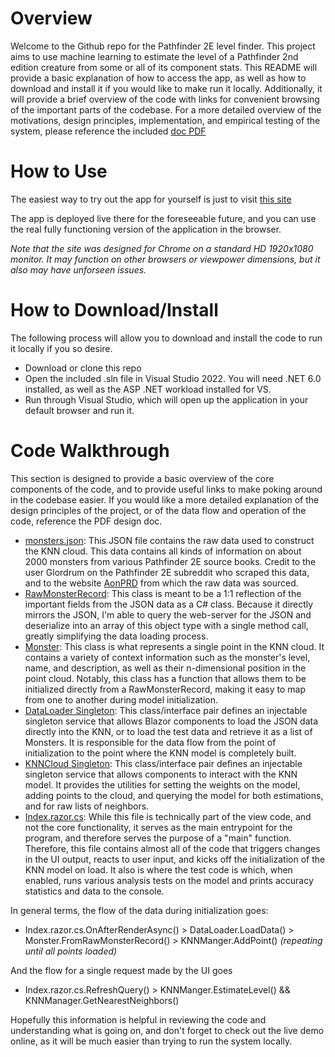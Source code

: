 # Overview

Welcome to the Github repo for the Pathfinder 2E level finder.
This project aims to use machine learning to estimate the level of a Pathfinder 2nd edition creature from some or all of its component stats.
This README will provide a basic explanation of how to access the app, as well as how to download and install it if you would like to make run it locally.
Additionally, it will provide a brief overview of the code with links for convenient browsing of the important parts of the codebase.
For a more detailed overview of the motivations, design principles, implementation, and empirical testing of the system, please reference the included [doc PDF](/P2ELevelFinderDoc.pdf)

# How to Use

The easiest way to try out the app for yourself is just to visit [this site](https://whatsmylevelp2e.netlify.app)

The app is deployed live there for the foreseeable future, and you can use the real fully functioning version of the application in the browser.

_Note that the site was designed for Chrome on a standard HD 1920x1080 monitor. It may function on other browsers or viewpower dimensions, but it also may have unforseen issues._

# How to Download/Install

The following process will allow you to download and install the code to run it locally if you so desire.

- Download or clone this repo
- Open the included .sln file in Visual Studio 2022. You will need .NET 6.0 installed, as well as the ASP .NET workload installed for VS.
- Run through Visual Studio, which will open up the application in your default browser and run it.

# Code Walkthrough

This section is designed to provide a basic overview of the core components of the code, and to provide useful links to make poking around in the codebase easier. If you would like a more detailed explanation of the design principles of the project, or of the data flow and operation of the code, reference the PDF design doc.

- [monsters.json](/HomebrewHelper/wwwroot/data/monsters.json): This JSON file contains the raw data used to construct the KNN cloud. This data contains all kinds of information on about 2000 monsters from various Pathfinder 2E source books. Credit to the user Glordrum on the Pathfinder 2E subreddit who scraped this data, and to the website [AonPRD](https://www.aonprd.com) from which the raw data was sourced.
- [RawMonsterRecord](/HomebrewHelper/Source/RawMonsterRecord.cs): This class is meant to be a 1:1 reflection of the important fields from the JSON data as a C# class. Because it directly mirrors the JSON, I'm able to query the web-server for the JSON and deserialize into an array of this object type with a single method call, greatly simplifying the data loading process.
- [Monster](/HomebrewHelper/Source/Monster.cs): This class is what represents a single point in the KNN cloud. It contains a variety of context information such as the monster's level, name, and description, as well as their n-dimensional position in the point cloud. Notably, this class has a function that allows them to be initialized directly from a RawMonsterRecord, making it easy to map from one to another during model initialization.
- [DataLoader Singleton](/HomebrewHelper/Source/DataLoaderSingleton/): This class/interface pair defines an injectable singleton service that allows Blazor components to load the JSON data directly into the KNN, or to load the test data and retrieve it as a list of Monsters. It is responsible for the data flow from the point of initialization to the point where the KNN model is completely built.
- [KNNCloud Singleton](/HomebrewHelper/Source/KNNCloudSingleton/): This class/interface pair defines an injectable singleton service that allows components to interact with the KNN model. It provides the utilities for setting the weights on the model, adding points to the cloud, and querying the model for both estimations, and for raw lists of neighbors.
- [Index.razor.cs](/HomebrewHelper/Pages/Index.razor.cs): While this file is technically part of the view code, and not the core functionality, it serves as the main entrypoint for the program, and therefore serves the purpose of a "main" function. Therefore, this file contains almost all of the code that triggers changes in the UI output, reacts to user input, and kicks off the initialization of the KNN model on load. It also is where the test code is which, when enabled, runs various analysis tests on the model and prints accuracy statistics and data to the console.

In general terms, the flow of the data during initialization goes:

- Index.razor.cs.OnAfterRenderAsync() > DataLoader.LoadData() > Monster.FromRawMonsterRecord() > KNNManger.AddPoint() _(repeating until all points loaded)_

And the flow for a single request made by the UI goes

- Index.razor.cs.RefreshQuery() > KNNManger.EstimateLevel() && KNNManager.GetNearestNeighbors()

Hopefully this information is helpful in reviewing the code and understanding what is going on, and don't forget to check out the live demo online, as it will be much easier than trying to run the system locally.